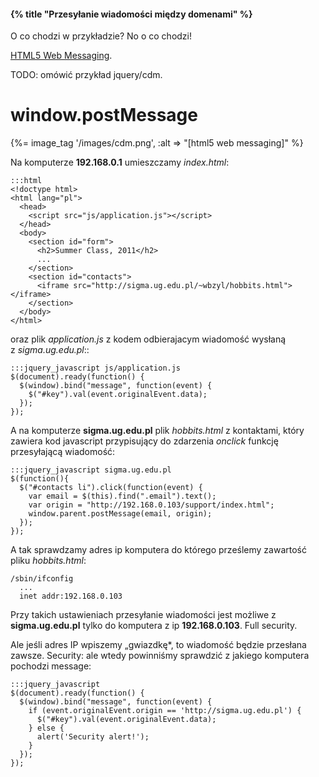 #### {% title "Przesyłanie wiadomości między domenami" %}

O co chodzi w przykładzie? No o co chodzi!

[HTML5 Web Messaging](http://dev.w3.org/html5/postmsg/).

TODO: omówić przykład jquery/cdm.

# window.postMessage

{%= image_tag '/images/cdm.png', :alt => "[html5 web messaging]" %}

Na komputerze **192.168.0.1** umieszczamy *index.html*:

    :::html
    <!doctype html>
    <html lang="pl">
      <head>
        <script src="js/application.js"></script>
      </head>
      <body>
        <section id="form">
          <h2>Summer Class, 2011</h2>
          ...
        </section>
        <section id="contacts">
          <iframe src="http://sigma.ug.edu.pl/~wbzyl/hobbits.html"></iframe>
        </section>
      </body>
    </html>


oraz plik *application.js* z kodem odbierajacym wiadomość wysłaną
z *sigma.ug.edu.pl*::

    :::jquery_javascript js/application.js
    $(document).ready(function() {
      $(window).bind("message", function(event) {
        $("#key").val(event.originalEvent.data);
      });
    });

A na komputerze **sigma.ug.edu.pl** plik *hobbits.html* z kontaktami,
który zawiera kod javascript przypisujący do zdarzenia *onclick*
funkcję przesyłającą wiadomość:

    :::jquery_javascript sigma.ug.edu.pl
    $(function(){
      $("#contacts li").click(function(event) {
        var email = $(this).find(".email").text();
        var origin = "http://192.168.0.103/support/index.html";
        window.parent.postMessage(email, origin);
      });
    });

A tak sprawdzamy adres ip komputera do którego prześlemy zawartość
pliku *hobbits.html*:

    /sbin/ifconfig
      ...
      inet addr:192.168.0.103

Przy takich ustawieniach przesyłanie wiadomości jest możliwe z **sigma.ug.edu.pl**
tylko do komputera z ip **192.168.0.103**. Full security.

Ale jeśli adres IP wpiszemy „gwiazdkę*, to wiadomość będzie przesłana zawsze.
Security: ale wtedy powinniśmy sprawdzić z jakiego komputera pochodzi
message:

    :::jquery_javascript
    $(document).ready(function() {
      $(window).bind("message", function(event) {
        if (event.originalEvent.origin == 'http://sigma.ug.edu.pl') {
          $("#key").val(event.originalEvent.data);
        } else {
          alert('Security alert!');
        }
      });
    });
